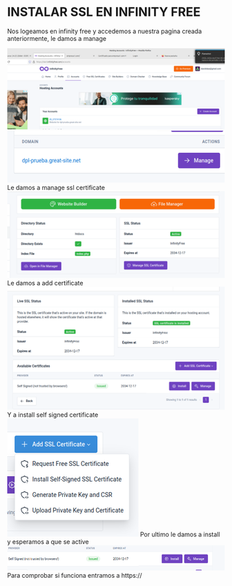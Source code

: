 # INSTALAR SSL EN INFINITY FREE

Nos logeamos en infinity free y accedemos a nuestra pagina creada anteriormente, le damos a manage 

<img src="./img/2024-12-17_16-03.png">
<img src="./img/2024-12-17_16-07.png">
Le damos a manage ssl certificate
<img src="./img/2024-12-17_16-07_1.png">
Le damos a add certificate
<img src="./img/2024-12-17_16-08.png">
Y a install self signed certificate
<img src="./img/2024-12-17_16-08_1.png">
Por ultimo le damos a install y esperamos a que se active
<img src="./img/2024-12-17_16-08_2.png">
Para comprobar si funciona entramos a https://<dominio-de-la-pagina>